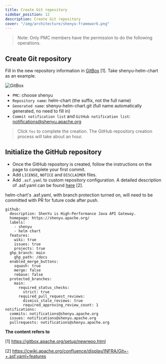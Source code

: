 ```yaml
---
title: Create Git repository
sidebar_position: 12
description: Create Git repository
cover: "/img/architecture/shenyu-framework.png"
---
```


> Note: Only PMC members have the permission to do the following operations.

## Create Git repository

Fill in the new repository information in [GitBox](https://gitbox.apache.org/setup/newrepo.html) [1]. Take shenyu-helm-chart as an example.

![GitBox](/img/community/create_repo.png)

* `PMC`: choose shenyu
* `Repository name`: helm-chart (the suffix, not the full name)
* `Generated name`: shenyu-helm-chart.git (full name automatically generated, no need to fill in)
* `Commit notification list` and `GitHub notification list`: notifications@shenyu.apache.org

> Click `Yes` to complete the creation. The GitHub repository creation process will take about an hour.

## Initialize the GitHub repository

* Once the GitHub repository is created, follow the instructions on the page to complete your first commit.
* Add `LICENSE`, `NOTICE` and `DISCLAIMER` files.
* Add `.asf.yaml` to custom repository configuration. A detailed description of .asf.yaml can be found [here](https://cwiki.apache.org/confluence/display/INFRA/Git+-+.asf.yaml+features) [2].

helm-chart's .asf.yaml, with branch protection turned on, will need to be committed with PR for future code after push.

```
github:
  description: ShenYu is High-Performance Java API Gateway.
  homepage: https://shenyu.apache.org/
  labels:
    - shenyu
    - helm chart
  features:
    wiki: true
    issues: true
    projects: true
  ghp_branch: main
    ghp_path: /docs
  enabled_merge_buttons:
    squash: true
    merge: false
    rebase: false
  protected_branches:
    main:
      required_status_checks:
        strict: true
      required_pull_request_reviews:
        dismiss_stale_reviews: true
        required_approving_review_count: 1
notifications:
  commits: notifications@shenyu.apache.org
  issues: notifications@shenyu.apache.org
  pullrequests: notifications@shenyu.apache.org
```

**The content refers to**

[1] https://gitbox.apache.org/setup/newrepo.html

[2] https://cwiki.apache.org/confluence/display/INFRA/Git+-+.asf.yaml+features
